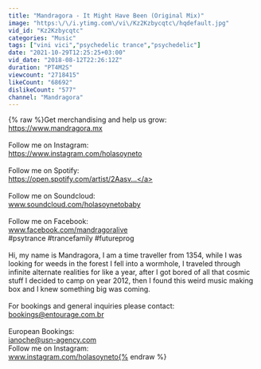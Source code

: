 ```yaml
---
title: "Mandragora - It Might Have Been (Original Mix)"
image: "https:\/\/i.ytimg.com\/vi\/Kz2Kzbycqtc\/hqdefault.jpg"
vid_id: "Kz2Kzbycqtc"
categories: "Music"
tags: ["vini vici","psychedelic trance","psychedelic"]
date: "2021-10-29T12:25:25+03:00"
vid_date: "2018-08-12T22:26:12Z"
duration: "PT4M2S"
viewcount: "2718415"
likeCount: "68692"
dislikeCount: "577"
channel: "Mandragora"
---
```

{% raw %}Get merchandising and help us grow: <br /><a rel="nofollow" target="blank" href="https://www.mandragora.mx">https://www.mandragora.mx</a><br /><br />Follow me on Instagram:<br /><a rel="nofollow" target="blank" href="https://www.instagram.com/holasoyneto">https://www.instagram.com/holasoyneto</a><br /><br />Follow me on Spotify:<br /><a rel="nofollow" target="blank" href="https://open.spotify.com/artist/2Aasv...">https://open.spotify.com/artist/2Aasv...</a><br /><br />Follow me on Soundcloud:<br />www.soundcloud.com/holasoynetobaby<br /><br />Follow me on Facebook:<br />www.facebook.com/mandragoralive<br />#psytrance #trancefamily #futureprog<br /><br />Hi, my name is Mandragora, I am a time traveller from 1354, while I was looking for weeds in the forest I fell into a wormhole, I traveled through infinite alternate realities for like a year, after I got bored of all that cosmic stuff I decided to camp on year 2012, then I found this weird music making box and I knew something big was coming.<br /><br />For bookings and general inquiries please contact:<br />bookings@entourage.com.br<br /><br />European Bookings:<br />ianoche@usn-agency.com<br />Follow me on Instagram:<br />www.instagram.com/holasoyneto{% endraw %}
